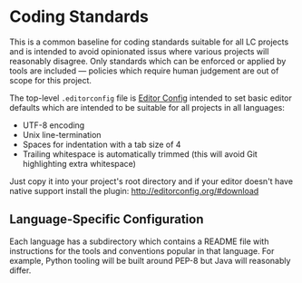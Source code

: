 # Coding Standards

This is a common baseline for coding standards suitable for all LC projects and
is intended to avoid opinionated issus where various projects will reasonably
disagree. Only standards which can be enforced or applied by tools are included
— policies which require human judgement are out of scope for this project.

The top-level `.editorconfig` file is [Editor Config](http://editorconfig.org/)
intended to set basic editor defaults which are intended to be suitable for all
projects in all languages:

* UTF-8 encoding
* Unix line-termination
* Spaces for indentation with a tab size of 4
* Trailing whitespace is automatically trimmed (this will avoid Git highlighting extra whitespace)

Just copy it into your project's root directory and if your editor doesn't have
native support install the plugin: http://editorconfig.org/#download

## Language-Specific Configuration

Each language has a subdirectory which contains a README file with instructions
for the tools and conventions popular in that language. For example, Python
tooling will be built around PEP-8 but Java will reasonably differ.
